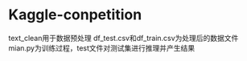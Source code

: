 # Kaggle-conpetition
text_clean用于数据预处理
df_test.csv和df_train.csv为处理后的数据文件
mian.py为训练过程，test文件对测试集进行推理并产生结果
